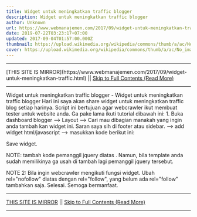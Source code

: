 ```yaml
---
title: Widget untuk meningkatkan traffic blogger
description: Widget untuk meningkatkan traffic blogger
author: Unknown
url: https://www.webmanajemen.com/2017/09/widget-untuk-meningkatkan-traffic.html
date: 2019-07-22T03:23:17+07:00
updated: 2017-09-04T01:57:00.000Z
thumbnail: https://upload.wikimedia.org/wikipedia/commons/thumb/a/ac/No_image_available.svg/2048px-No_image_available.svg.png
cover: https://upload.wikimedia.org/wikipedia/commons/thumb/a/ac/No_image_available.svg/2048px-No_image_available.svg.png
---
```


<hr/> [THIS SITE IS MIRROR](https://www.webmanajemen.com/2017/09/widget-untuk-meningkatkan-traffic.html) || <a href="https://www.webmanajemen.com/2017/09/widget-untuk-meningkatkan-traffic.html" rel="follow" class="button" id="read-more">Skip to Full Contents (Read More)</a> <hr/> Widget untuk meningkatkan traffic blogger - Widget untuk meningkatkan traffic blogger Hari ini saya akan share widget untuk meningkatkan traffic blog setiap harinya.
Script ini bertujuan agar webcrawler ikut membuat tester untuk website anda.
Ga pake lama ikuti tutorial dibawah ini:
1. Buka dashboard blogger --> Layout --> Cari mau dibagian manakah yang ingin anda tambah kan widget ini. Saran saya sih di footer atau sidebar. --> add widget html/javascript --> masukkan kode berikut ini:

<script async='async' type="text/javascript">
function getQueryVariable(variable) {
 var query = window.location.search.substring(1);
 var vars = query.split("&");
 for (var i=0;i<vars.length;i++) {
  var pair = vars[i].split("=");
  if(pair[0] == variable){return pair[1];}
 }
 return(false);
}var ref = getQueryVariable("target"); //add target= in last iframe source
var url = window.location.href;
var host = window.location.hostname;
 
document.write('<a target="_blank" href="https://geopeeker.com/fetch/?url=' + url + '" rel="follow" alt="geopeeker" title="geopeeker">Geopeeker</a> | <a target="_blank" href="https://www.browserling.com/browse/win/7/chrome/58/' + url + '" target="_blank" alt="chrome58" title="chrome58">chrome58</a> | <a href="http://free.pagepeeker.com/v2/thumbs.php?size=x&url=' + host + '" alt="pagepeeker" title="pagepeeker">Pagepeeker</a> | <a href="https://seositecheckup.com/seo-audit/site-loading-speed-test/' + url + '" target="_blank" title="seositecheckup" alt="seositecheckup">Seo Site Checkup</a> | <a rel="nofollow" rel="noreferrer"href="https://performance.sucuri.net/domain/' + host + '" rel="follow" alt="sucuri" title="sucuri">Sucuri Performance</a> | <a rel="nofollow" rel="noreferrer"href="http://www.monitis.com/pageload/?url=' + url + '" rel="follow" alt="monitis" title="monitis">Monitis Test</a> | <a href="http://googleweblight.com/?lite_url=' + url + '" rel="follow" alt="googleweblight" title="googleweblight">Googleweblight</a> | <a alt="mobile test" title="mobile test" target="_blank" rel="nofollow" href="https://search.google.com/search-console/mobile-friendly?url=' + url + '">Mobile Test</a> | <a alt="pagespeed" title="pagespeed" target="_blank" rel="nofollow" href="https://developers.google.com/speed/pagespeed/insights/?hl=id&url=' + url + '">Pagespeed Insight</a> | <a alt="google cache" title="google cache" target="_blank" rel="nofollow" href="https://webcache.googleusercontent.com/search?q=cache:' + url + '">Cache</a> | <a alt="web archive" title="web archive" target="_blank" rel="nofollow" href="https://web.archive.org/save/_embed/' + url + '">Archive</a> | <a target="_blank" rel="nofollow" alt="Structure" title="Structure" href="https://search.google.com/structured-data/testing-tool/u/0/#url=' + url + '">Structure</a> | <a href="view-source:' + url + '">Source</a> | <a target="_blank" rel="nofollow" title="copyscape test" alt="copyscape test" href="http://www.copyscape.com/?q=' + url + '">Copyscape</a> | <a target="_blank" rel="nofollow" title="copyscape test" alt="AMP TEST" href="https://search.google.com/search-console/amp?url=' + url + '">AMP Test</a>');
</script>
Save widget.

NOTE: tambah kode pemanggil jquery <script src="https://ajax.googleapis.com/ajax/libs/jquery/3.1.1/jquery.min.js"></script> diatas </head>. Namun, bila template anda sudah memilikinya ga usah di tambah lagi pemanggil jquery tersebut.

NOTE 2: Bila ingin webcrawler mengikuti fungsi widget. Ubah rel="nofollow" diatas dengan rel="follow", yang belum ada rel="follow" tambahkan saja.
Selesai. Semoga bermanfaat. <hr/> [THIS SITE IS MIRROR](https://www.webmanajemen.com/2017/09/widget-untuk-meningkatkan-traffic.html) || <a href="https://www.webmanajemen.com/2017/09/widget-untuk-meningkatkan-traffic.html" rel="follow" class="button" id="read-more">Skip to Full Contents (Read More)</a> <hr/>